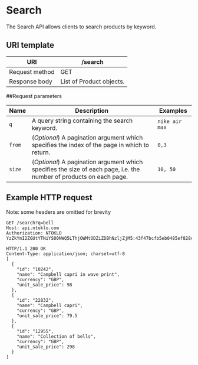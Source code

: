 # Search

The Search API allows clients to search products by keyword.

## URI template

| URI	| /search |
|-------|-----------|
| Request method |	GET |
| Response body	| List of Product objects. |

##Request parameters

| Name	 | Description	 | Examples |
|-------|-----------|-------|
| `q` |	A query string containing the search keyword. | `nike air max ` |
| `from` | 	(*Optional*) A pagination argument which specifies the index of the page in which to return. |	`0,3` |
| `size` | (*Optional*) A pagination argument which specifies the size of each page, i.e. the number of products on each page. | `10, 50` |

## Example HTTP request
Note: some headers are omitted for brevity

```
GET /search?q=bell
Host: api.ntoklo.com
Authorization: NTOKLO YzZkYmI2ZGUtYTNiYS00NWQ5LThjOWMtODZiZDBhNzljZjM5:43f47bcfb5eb0485ef828cf16cb2a7e490a76069
```

```
HTTP/1.1 200 OK
Content-Type: application/json; charset=utf-8
[
  {
    "id": "10242",
    "name": "Campbell capri in wave print",
    "currency": "GBP",
    "unit_sale_price": 98
  },
  {
    "id": "22832",
    "name": "Campbell capri",
    "currency": "GBP",
    "unit_sale_price": 79.5
  },
  {
    "id": "12955",
    "name": "Collection of bells",
    "currency": "GBP",
    "unit_sale_price": 298
  }
]
```

